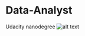 # Data-Analyst
Udacity nanodegree
![alt text](http://https://github.com/CaelumAudio/Data-Analyst/blob/master/nanoDegree.PNG)
